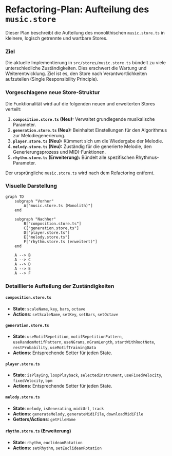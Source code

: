# Refactoring-Plan: Aufteilung des `music.store`

Dieser Plan beschreibt die Aufteilung des monolithischen `music.store.ts` in kleinere, logisch getrennte und wartbare Stores.

### Ziel

Die aktuelle Implementierung in `src/stores/music.store.ts` bündelt zu viele unterschiedliche Zuständigkeiten. Dies erschwert die Wartung und Weiterentwicklung. Ziel ist es, den Store nach Verantwortlichkeiten aufzuteilen (Single Responsibility Principle).

### Vorgeschlagene neue Store-Struktur

Die Funktionalität wird auf die folgenden neuen und erweiterten Stores verteilt:

1.  **`composition.store.ts` (Neu):** Verwaltet grundlegende musikalische Parameter.
2.  **`generation.store.ts` (Neu):** Beinhaltet Einstellungen für den Algorithmus zur Melodiegenerierung.
3.  **`player.store.ts` (Neu):** Kümmert sich um die Wiedergabe der Melodie.
4.  **`melody.store.ts` (Neu):** Zuständig für die generierte Melodie, den Generierungsprozess und MIDI-Funktionen.
5.  **`rhythm.store.ts` (Erweiterung):** Bündelt alle spezifischen Rhythmus-Parameter.

Der ursprüngliche `music.store.ts` wird nach dem Refactoring entfernt.

### Visuelle Darstellung

```mermaid
graph TD
    subgraph "Vorher"
        A["music.store.ts (Monolith)"]
    end

    subgraph "Nachher"
        B["composition.store.ts"]
        C["generation.store.ts"]
        D["player.store.ts"]
        E["melody.store.ts"]
        F["rhythm.store.ts (erweitert)"]
    end

    A --> B
    A --> C
    A --> D
    A --> E
    A --> F
```

### Detaillierte Aufteilung der Zuständigkeiten

#### `composition.store.ts`
- **State**: `scaleName`, `key`, `bars`, `octave`
- **Actions**: `setScaleName`, `setKey`, `setBars`, `setOctave`

#### `generation.store.ts`
- **State**: `useMotifRepetition`, `motifRepetitionPattern`, `useRandomMotifPattern`, `useNGrams`, `nGramLength`, `startWithRootNote`, `restProbability`, `useMotifTrainingData`
- **Actions**: Entsprechende Setter für jeden State.

#### `player.store.ts`
- **State**: `isPlaying`, `loopPlayback`, `selectedInstrument`, `useFixedVelocity`, `fixedVelocity`, `bpm`
- **Actions**: Entsprechende Setter für jeden State.

#### `melody.store.ts`
- **State**: `melody`, `isGenerating`, `midiUrl`, `track`
- **Actions**: `generateMelody`, `generateMidiFile`, `downloadMidiFile`
- **Getters/Actions**: `getFileName`

#### `rhythm.store.ts` (Erweiterung)
- **State**: `rhythm`, `euclideanRotation`
- **Actions**: `setRhythm`, `setEuclideanRotation`